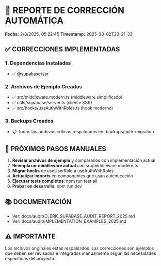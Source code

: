 # 🔐 REPORTE DE CORRECCIÓN AUTOMÁTICA

**Fecha:** 2/8/2025, 05:22:45
**Timestamp:** 2025-08-02T20-21-33

## ✅ CORRECCIONES IMPLEMENTADAS

### 1. Dependencias Instaladas
- ✅ @supabase/ssr

### 2. Archivos de Ejemplo Creados
- ✅ src/middleware.modern.ts (middleware simplificado)
- ✅ utils/supabase/server.ts (cliente SSR)
- ✅ src/hooks/useAuthWithRoles.ts (hook moderno)

### 3. Backups Creados
- 📋 Todos los archivos críticos respaldados en: backups/auth-migration

## 🚀 PRÓXIMOS PASOS MANUALES

1. **Revisar archivos de ejemplo** y compararlos con implementación actual
2. **Reemplazar middleware actual** con src/middleware.modern.ts
3. **Migrar hooks** de useUserRole a useAuthWithRoles
4. **Actualizar imports** en componentes que usan autenticación
5. **Ejecutar tests completos**: npm run test:all
6. **Probar en desarrollo**: npm run dev

## 📚 DOCUMENTACIÓN

- Ver: docs/audit/CLERK_SUPABASE_AUDIT_REPORT_2025.md
- Ver: docs/audit/IMPLEMENTATION_EXAMPLES_2025.md

## ⚠️ IMPORTANTE

Los archivos originales están respaldados. Las correcciones son ejemplos
que deben ser revisados e integrados manualmente según las necesidades
específicas del proyecto.
